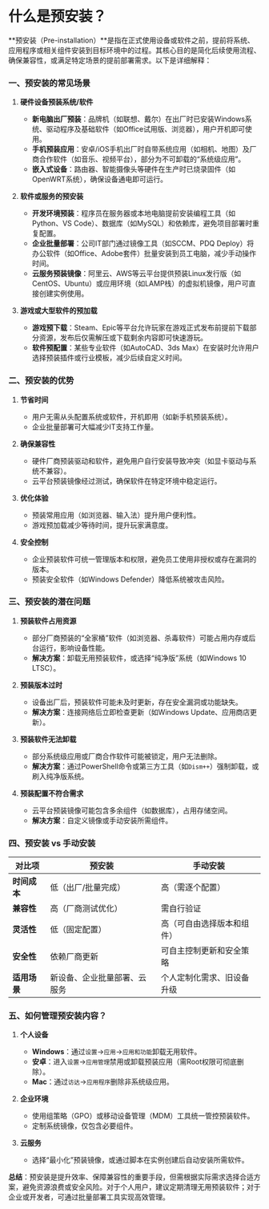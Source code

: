 # 什么是预安装？

**预安装（Pre-installation）**是指在正式使用设备或软件之前，提前将系统、应用程序或相关组件安装到目标环境中的过程。其核心目的是简化后续使用流程、确保兼容性，或满足特定场景的提前部署需求。以下是详细解释：

### **一、预安装的常见场景**
1. **硬件设备预装系统/软件**  
   - **新电脑出厂预装**：品牌机（如联想、戴尔）在出厂时已安装Windows系统、驱动程序及基础软件（如Office试用版、浏览器），用户开机即可使用。  
   - **手机预装应用**：安卓/iOS手机出厂时自带系统应用（如相机、地图）及厂商合作软件（如音乐、视频平台），部分为不可卸载的“系统级应用”。  
   - **嵌入式设备**：路由器、智能摄像头等硬件在生产时已烧录固件（如OpenWRT系统），确保设备通电即可运行。

2. **软件或服务的预安装**  
   - **开发环境预装**：程序员在服务器或本地电脑提前安装编程工具（如Python、VS Code）、数据库（如MySQL）和依赖库，避免项目部署时重复配置。  
   - **企业批量部署**：公司IT部门通过镜像工具（如SCCM、PDQ Deploy）将办公软件（如Office、Adobe套件）批量安装到员工电脑，减少手动操作时间。  
   - **云服务预装镜像**：阿里云、AWS等云平台提供预装Linux发行版（如CentOS、Ubuntu）或应用环境（如LAMP栈）的虚拟机镜像，用户可直接创建实例使用。

3. **游戏或大型软件的预加载**  
   - **游戏预下载**：Steam、Epic等平台允许玩家在游戏正式发布前提前下载部分资源，发布后仅需解压或下载剩余内容即可快速游玩。  
   - **软件预配置**：某些专业软件（如AutoCAD、3ds Max）在安装时允许用户选择预装插件或行业模板，减少后续自定义时间。

### **二、预安装的优势**
1. **节省时间**  
   - 用户无需从头配置系统或软件，开机即用（如新手机预装系统）。  
   - 企业批量部署可大幅减少IT支持工作量。

2. **确保兼容性**  
   - 硬件厂商预装驱动和软件，避免用户自行安装导致冲突（如显卡驱动与系统不兼容）。  
   - 云平台预装镜像经过测试，确保软件在特定环境中稳定运行。

3. **优化体验**  
   - 预装常用应用（如浏览器、输入法）提升用户便利性。  
   - 游戏预加载减少等待时间，提升玩家满意度。

4. **安全控制**  
   - 企业预装软件可统一管理版本和权限，避免员工使用非授权或存在漏洞的版本。  
   - 预装安全软件（如Windows Defender）降低系统被攻击风险。

### **三、预安装的潜在问题**
1. **预装软件占用资源**  
   - 部分厂商预装的“全家桶”软件（如浏览器、杀毒软件）可能占用内存或后台运行，影响设备性能。  
   - **解决方案**：卸载无用预装软件，或选择“纯净版”系统（如Windows 10 LTSC）。

2. **预装版本过时**  
   - 设备出厂后，预装软件可能未及时更新，存在安全漏洞或功能缺失。  
   - **解决方案**：连接网络后立即检查更新（如Windows Update、应用商店更新）。

3. **预装软件无法卸载**  
   - 部分系统级应用或厂商合作软件可能被锁定，用户无法删除。  
   - **解决方案**：通过PowerShell命令或第三方工具（如`Dism++`）强制卸载，或刷入纯净版系统。

4. **预装配置不符合需求**  
   - 云平台预装镜像可能包含多余组件（如数据库），占用存储空间。  
   - **解决方案**：自定义镜像或手动安装所需组件。

### **四、预安装 vs 手动安装**
| **对比项**       | **预安装**                          | **手动安装**                          |
|------------------|-------------------------------------|-------------------------------------|
| **时间成本**     | 低（出厂/批量完成）                  | 高（需逐个配置）                     |
| **兼容性**       | 高（厂商测试优化）                   | 需自行验证                           |
| **灵活性**       | 低（固定配置）                       | 高（可自由选择版本和组件）           |
| **安全性**       | 依赖厂商更新                         | 可自主控制更新和安全策略               |
| **适用场景**     | 新设备、企业批量部署、云服务         | 个人定制化需求、旧设备升级           |

### **五、如何管理预安装内容？**
1. **个人设备**  
   - **Windows**：通过`设置`→`应用`→`应用和功能`卸载无用软件。  
   - **安卓**：进入`设置`→`应用管理`禁用或卸载预装应用（需Root权限可彻底删除）。  
   - **Mac**：通过`访达`→`应用程序`删除非系统级应用。

2. **企业环境**  
   - 使用组策略（GPO）或移动设备管理（MDM）工具统一管控预装软件。  
   - 定制系统镜像，仅包含必要组件。

3. **云服务**  
   - 选择“最小化”预装镜像，或通过脚本在实例创建后自动安装所需软件。

**总结**：预安装是提升效率、保障兼容性的重要手段，但需根据实际需求选择合适方案，避免资源浪费或安全风险。对于个人用户，建议定期清理无用预装软件；对于企业或开发者，可通过批量部署工具实现高效管理。
